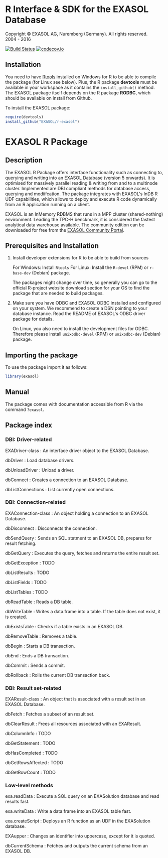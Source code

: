 # R Interface & SDK for the EXASOL Database
Copyright © EXASOL AG, Nuremberg (Germany). All rights reserved.  
2004 - 2016

[![Build Status](https://travis-ci.org/EXASOL/r-exasol.svg)](https://travis-ci.org/EXASOL/r-exasol)
[![codecov.io](https://codecov.io/github/EXASOL/r-exasol/coverage.svg?branch=master)](https://codecov.io/github/EXASOL/r-exasol?branch=master)

## Installation

You need to have [Rtools](https://cran.r-project.org/bin/windows/Rtools/)
installed on Windows for R to be able to compile the package (for Linux see below).
Plus, the R package **devtools** must be available in your workspace
as it contains the `install_github()` method. The EXASOL package itself
depends on the R package **RODBC**, which should be available on install
from Github.

To install the EXASOL package:
```r
require(devtools)
install_github("EXASOL/r-exasol")
```

# EXASOL R Package

## Description

The EXASOL R Package offers interface functionality such as connecting to, querying and writing 
into an EXASOL Database (version 5 onwards). It is optimised for massively parallel reading & 
writing from and to a multinode cluster. Implemented are DBI compliant methods for database access, 
querying and modiifcation. The package integrates with EXASOL's InDB R UDF capabilities, which 
allows to deploy and execute R code dynamically from an R application running on a client.

EXASOL is an InMemory RDBMS that runs in a MPP cluster (shared-nothing) environment. 
Leading the TPC-H benckmark, it is considered the fastest analytical data warehouse available. 
The community edition can be downloaded for free from the [EXASOL Community Portal](https://www.exasol.com/portal).


## Prerequisites and Installation

1. Install developer extensions for R to be able to build from sources

   For Windows: Install `Rtools`
   For Linux: Install the `R-devel` (RPM) or `r-base-dev` (Debian) package.

   The packages might change over time, so generally you can go to the
   official R-project website download section for your OS to find the
   package that are needed to build packages.

2. Make sure you have ODBC and EXASOL ODBC installed and
   configured on your system. We recommend to create a DSN pointing to
   your database instance. Read the README of EXASOL's ODBC
   driver package for details.
   
   On Linux, you also need to install the development files for ODBC.
   Therefore please install `unixodbc-devel` (RPM) or `unixodbc-dev`
   (Debian) package.

## Importing the package

To use the package import it as follows:
``` r
library(exasol)
```

## Manual

The package comes with documentation accessible from R via the command `?exasol`.

## Package index

### DBI: Driver-related

EXADriver-class
:	An interface driver object to the EXASOL Database.

dbDriver
:	Load database drivers.

dbUnloadDriver
:	Unload a driver.

dbConnect
:	Creates a connection to an EXASOL Database.

dbListConnections
:	List currently open connections.

### DBI: Connection-related

EXAConnection-class
:	An object holding a connection to an EXASOL Database.

dbDisconnect
:	Disconnects the connection.

dbSendQuery
:	Sends an SQL statment to an EXASOL DB, prepares for result fetching.

dbGetQuery
:	Executes the query, fetches and returns the entire result set.

dbGetException
:	TODO

dbListResults
:	TODO

dbListFields
:	TODO

dbListTables
:	TODO

dbReadTable
:	Reads a DB table.

dbWriteTable
:	Writes a data.frame into a table. If the table does not exist, it is created.

dbExistsTable
:	Checks if a table exists in an EXASOL DB.

dbRemoveTable
:	Removes a table.

dbBegin
:	Starts a DB transaction.

dbEnd
:	Ends a DB transaction.

dbCommit
:	Sends a commit.

dbRollback
:	Rolls the current DB transaction back.

### DBI: Result set-related

EXAResult-class
:	An object that is associated with a result set in an EXASOL Database.

dbFetch
:	Fetches a subset of an result set.

dbClearResult
:	Frees all resources associated with an EXAResult.

dbColumnInfo
:	TODO

dbGetStatement
:	TODO

dbHasCompleted
:	TODO

dbGetRowsAffected
:	TODO

dbGetRowCount
:	TODO

### Low-level methods

exa.readData
:	Execute a SQL query on an EXASolution database and read results fast.

exa.writeData
:	Write a data.frame into an EXASOL table fast.

exa.createScript
:	Deploys an R function as an UDF in the EXASolution database.

EXAupper
:	Changes an identifier into uppercase, except for it is quoted.

dbCurrentSchema
:	Fetches and outputs the current schema from an EXASOL DB.
